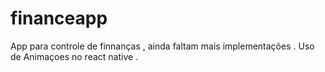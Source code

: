 # financeapp
App para controle de finnanças , ainda faltam mais implementações . Uso de Animaçoes no react native . 

